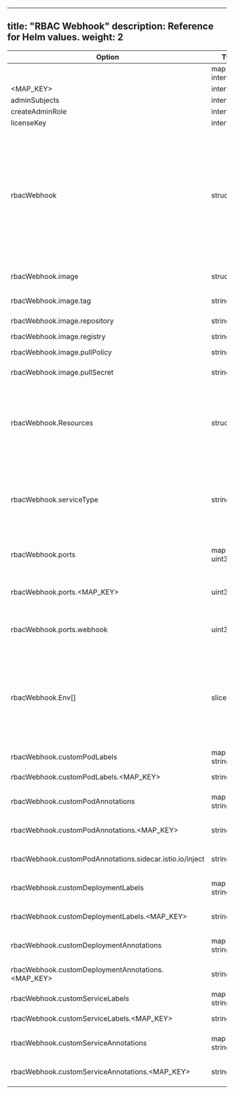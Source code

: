 
---
title: "RBAC Webhook"
description: Reference for Helm values.
weight: 2
---

|Option|Type|Default Value|Description|
|------|----|-----------|-------------|
||map[string, interface]| ||
|<MAP_KEY>|interface| ||
|adminSubjects|interface| ||
|createAdminRole|interface| ||
|licenseKey|interface| ||
|rbacWebhook|struct|{"image":{"repository":"rbac-webhook","registry":"gcr.io/gloo-mesh","pullPolicy":"IfNotPresent"},"resources":{"requests":{"cpu":"125m","memory":"256Mi"}},"serviceType":"ClusterIP","ports":{"webhook":8443},"env":[{"name":"POD_NAMESPACE","valueFrom":{"fieldRef":{"fieldPath":"metadata.namespace"}}},{"name":"SERVICE_NAME","value":"rbac-webhook"},{"name":"SECRET_NAME","value":"rbac-webhook"},{"name":"VALIDATING_WEBHOOK_CONFIGURATION_NAME","value":"rbac-webhook"},{"name":"CERT_DIR","value":"/etc/certs/admission"},{"name":"WEBHOOK_PATH","value":"/admission"},{"name":"RBAC_PERMISSIVE_MODE","value":"false"},{"name":"LOG_LEVEL","value":"info"},{"name":"LICENSE_KEY","valueFrom":{"secretKeyRef":{"name":"gloo-mesh-enterprise-license","key":"key"}}}],"customPodAnnotations":{"sidecar.istio.io/inject":"\"false\""}}|Configuration for the rbacWebhook deployment.|
|rbacWebhook.image|struct|{"repository":"rbac-webhook","registry":"gcr.io/gloo-mesh","pullPolicy":"IfNotPresent"}|Specify the deployment image.|
|rbacWebhook.image.tag|string| |Tag for the container.|
|rbacWebhook.image.repository|string|rbac-webhook|Image name (repository).|
|rbacWebhook.image.registry|string|gcr.io/gloo-mesh|Image registry.|
|rbacWebhook.image.pullPolicy|string|IfNotPresent|Image pull policy.|
|rbacWebhook.image.pullSecret|string| |Image pull policy. |
|rbacWebhook.Resources|struct|{"requests":{"cpu":"125m","memory":"256Mi"}}|Specify deployment resource requirements. See the [Kubernetes documentation](https://kubernetes.io/docs/reference/generated/kubernetes-api/v1.20/#resourcerequirements-v1-core) for specification details.|
|rbacWebhook.serviceType|string|ClusterIP|Specify the service type. Can be either "ClusterIP", "NodePort", "LoadBalancer", or "ExternalName".|
|rbacWebhook.ports|map[string, uint32]| |Specify service ports as a map from port name to port number.|
|rbacWebhook.ports.<MAP_KEY>|uint32| |Specify service ports as a map from port name to port number.|
|rbacWebhook.ports.webhook|uint32|8443|Specify service ports as a map from port name to port number.|
|rbacWebhook.Env[]|slice|[{"name":"POD_NAMESPACE","valueFrom":{"fieldRef":{"fieldPath":"metadata.namespace"}}},{"name":"SERVICE_NAME","value":"rbac-webhook"},{"name":"SECRET_NAME","value":"rbac-webhook"},{"name":"VALIDATING_WEBHOOK_CONFIGURATION_NAME","value":"rbac-webhook"},{"name":"CERT_DIR","value":"/etc/certs/admission"},{"name":"WEBHOOK_PATH","value":"/admission"},{"name":"RBAC_PERMISSIVE_MODE","value":"false"},{"name":"LOG_LEVEL","value":"info"},{"name":"LICENSE_KEY","valueFrom":{"secretKeyRef":{"name":"gloo-mesh-enterprise-license","key":"key"}}}]|Specify environment variables for the deployment. See the [Kubernetes documentation](https://kubernetes.io/docs/reference/generated/kubernetes-api/v1.20/#envvarsource-v1-core) for specification details.|
|rbacWebhook.customPodLabels|map[string, string]| |Custom labels for the pod|
|rbacWebhook.customPodLabels.<MAP_KEY>|string| |Custom labels for the pod|
|rbacWebhook.customPodAnnotations|map[string, string]| |Custom annotations for the pod|
|rbacWebhook.customPodAnnotations.<MAP_KEY>|string| |Custom annotations for the pod|
|rbacWebhook.customPodAnnotations.sidecar.istio.io/inject|string|"false"|Custom annotations for the pod|
|rbacWebhook.customDeploymentLabels|map[string, string]| |Custom labels for the deployment|
|rbacWebhook.customDeploymentLabels.<MAP_KEY>|string| |Custom labels for the deployment|
|rbacWebhook.customDeploymentAnnotations|map[string, string]| |Custom annotations for the deployment|
|rbacWebhook.customDeploymentAnnotations.<MAP_KEY>|string| |Custom annotations for the deployment|
|rbacWebhook.customServiceLabels|map[string, string]| |Custom labels for the service|
|rbacWebhook.customServiceLabels.<MAP_KEY>|string| |Custom labels for the service|
|rbacWebhook.customServiceAnnotations|map[string, string]| |Custom annotations for the service|
|rbacWebhook.customServiceAnnotations.<MAP_KEY>|string| |Custom annotations for the service|
